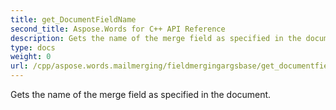 ```yaml
---
title: get_DocumentFieldName
second_title: Aspose.Words for C++ API Reference
description: Gets the name of the merge field as specified in the document. 
type: docs
weight: 0
url: /cpp/aspose.words.mailmerging/fieldmergingargsbase/get_documentfieldname/
---
```


Gets the name of the merge field as specified in the document. 

